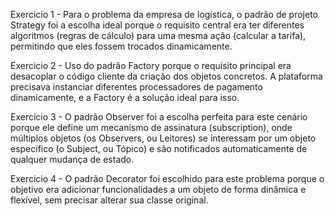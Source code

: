 Exercicio 1 - Para o problema da empresa de logística, o padrão de projeto Strategy foi a escolha ideal porque o requisito central era ter diferentes algoritmos (regras de cálculo) para uma mesma ação (calcular a tarifa), permitindo que eles fossem trocados dinamicamente.

Exercicio 2 - Uso do padrão Factory porque o requisito principal era desacoplar o código cliente da criação dos objetos concretos. A plataforma precisava instanciar diferentes processadores de pagamento dinamicamente, e a Factory é a solução ideal para isso.

Exercicio 3 - O padrão Observer foi a escolha perfeita para este cenário porque ele define um mecanismo de assinatura (subscription), onde múltiplos objetos (os Observers, ou Leitores) se interessam por um objeto específico (o Subject, ou Tópico) e são notificados automaticamente de qualquer mudança de estado.

Exercicio 4 - O padrão Decorator foi escolhido para este problema porque o objetivo era adicionar funcionalidades a um objeto de forma dinâmica e flexível, sem precisar alterar sua classe original.
